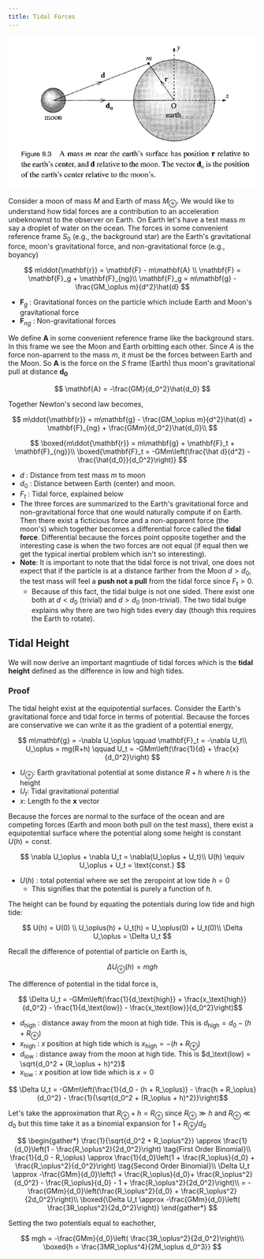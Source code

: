 ```yaml
---
title: Tidal Forces
---
```


![](2018-03-05-15-22-03.png)

Consider a moon of mass $M$ and Earth of mass $M_\oplus$. We would like to understand how tidal forces are a contribution to an acceleration unbeknownst to the observer on Earth. On Earth let's have a test mass $m$ say a droplet of water on the ocean. The forces in some convenient reference frame $S_0$ (e.g., the background star) are the Earth's gravitational force, moon's gravitational force, and non-gravitational force (e.g., boyancy)

$$
 m\ddot{\mathbf{r}} = \mathbf{F} - m\mathbf{A} \\
\mathbf{F} = \mathbf{F}_g + \mathbf{F}_{ng}\\
\mathbf{F}_g = m\mathbf{g} - \frac{GM_\oplus m}{d^2}\hat{d}
$$

* $\mathbf{F}_g$ : Gravitational forces on the particle which include Earth and Moon's gravitational force
* $\mathbf{F}_{ng}$ : Non-gravitational forces

We define $\mathbf{A}$ in some convenient reference frame like the background stars. In this frame we see the Moon and Earth orbitting each other. Since $A$ is the force non-aparrent to the mass $m$, it must be the forces between Earth and the Moon. So $\mathbf{A}$ is the force on the $S$ frame (Earth) thus moon's gravitational pull at distance $\mathbf{d_0}$

$$
\mathbf{A} = -\frac{GM}{d_0^2}\hat{d_0}
$$

Together Newton's second law becomes,

$$
m\ddot{\mathbf{r}} = m\mathbf{g} - \frac{GM_\oplus m}{d^2}\hat{d} + \mathbf{F}_{ng} + \frac{GMm}{d_0^2}\hat{d_0}\\
$$

$$
\boxed{m\ddot{\mathbf{r}} = m\mathbf{g} + \mathbf{F}_t + \mathbf{F}_{ng}}\\
\boxed{\mathbf{F}_t = -GMm\left(\frac{\hat d}{d^2} - \frac{\hat{d_0}}{d_0^2}\right)}
$$
* $d$ : Distance from test mass $m$ to moon
* $d_0$ : Distance between Earth (center) and moon.
* $F_t$ : Tidal force, explained below
* The three forces are summarized to the Earth's gravitational force and non-gravitational force that one would naturally compute if on Earth. Then there exist a ficticious force and a non-apparent force (the moon's) which together becomes a differential force called the **tidal force**. Differential because the forces point opposite together and the interesting case is when the two forces are not equal (if equal then we get the typical inertial problem which isn't so interesting).
* **Note**: It is important to note that the tidal force is not trival, one does not expect that if the particle is at a distance farther from the Moon $d > d_0$, the test mass will feel a **push not a pull** from the tidal force since $F_t > 0$.
    * Because of this fact, the tidal bulge is not one sided. There exist one both at $d < d_0$ (trivial) and $d > d_0$ (non-trivial). The two tidal bulge explains why there are two high tides every day (though this requires the Earth to rotate).


## Tidal Height

We will now derive an important magntiude of tidal forces which is the **tidal height** defined as the difference in low and high tides.

### Proof
The tidal height exist at the equipotential surfaces. Consider the Earth's gravitational force and tidal force in terms of potential. Because the forces are conservative we can write it as the gradient of a potential energy,

$$
m\mathbf{g} = -\nabla U_\oplus \qquad \mathbf{F}_t = -\nabla U_t\\
U_\oplus = mg(R+h) \qquad U_t = -GMm\left(\frac{1}{d} + \frac{x}{d_0^2}\right)
$$

* $U_\oplus$: Earth gravitational potential at some distance $R + h$ where $h$ is the height
* $U_t$: Tidal gravitational potential
* $x$: Length fo the $\mathbf{x}$ vector

Because the forces are normal to the surface of the ocean and are competing forces (Earth and moon both pull on the test mass), there exist a equipotential surface where the potential along some height is constant $U(h) = \text{const.}$

$$
\nabla U_\oplus + \nabla U_t = \nabla(U_\oplus + U_t)\\
U(h) \equiv U_\oplus + U_t = \text{const.}
$$

* $U(h)$ : total potential where we set the zeropoint at low tide $h=0$
    * This signifies that the potential is purely a function of $h$.

The height can be found by equating the potentials during low tide and high tide:

$$
U(h) = U(0)  \\
U_\oplus(h) + U_t(h) = U_\oplus(0) + U_t(0)\\
\Delta U_\oplus = \Delta U_t
$$

Recall the difference of potential of particle on Earth is,

$$ \Delta U_\oplus(h) = mg h $$

The difference of potential in the tidal force is,

$$ \Delta U_t = -GMm\left(\frac{1}{d_\text{high}} + \frac{x_\text{high}}{d_0^2} - \frac{1}{d_\text{low}} - \frac{x_\text{low}}{d_0^2}\right)$$

* $d_\text{high}$ : distance away from the moon at high tide. This is $d_\text{high} = d_0 - (h + R_\oplus)$
* $x_\text{high}$ : $x$ position at high tide which is $x_\text{high} = - (h + R_\oplus)$
* $d_\text{low}$ : distance away from the moon at high tide. This is $d_\text{low} = \sqrt{d_0^2 + (R_\oplus + h)^2}$
* $x_\text{low}$ : $x$ position at low tide which is $x = 0$

$$ \Delta U_t = -GMm\left(\frac{1}{d_0 - (h + R_\oplus)} - \frac{h + R_\oplus}{d_0^2} - \frac{1}{\sqrt{d_0^2 + (R_\oplus + h)^2}}\right)$$

Let's take the approximation that $R_\oplus + h = R_\oplus$ since $R_\oplus \gg h$ and $R_\oplus \ll d_0$ but this time take it as a binomial expansion for $1 + R_\oplus/d_0$

$$
\begin{gather*}
\frac{1}{\sqrt{d_0^2 + R_\oplus^2}} \approx \frac{1}{d_0}\left(1 - \frac{R_\oplus^2}{2d_0^2}\right) \tag{First Order Binomial}\\
\frac{1}{d_0 - R_\oplus} \approx \frac{1}{d_0}\left(1 + \frac{R_\oplus}{d_0} + \frac{R_\oplus^2}{d_0^2}\right) \tag{Second Order Binomial}\\
\Delta U_t \approx -\frac{GMm}{d_0}\left(1 + \frac{R_\oplus}{d_0}+ \frac{R_\oplus^2}{d_0^2} - \frac{R_\oplus}{d_0} - 1 + \frac{R_\oplus^2}{2d_0^2}\right)\\
= -\frac{GMm}{d_0}\left(\frac{R_\oplus^2}{d_0} + \frac{R_\oplus^2}{2d_0^2}\right)\\
\boxed{\Delta U_t \approx -\frac{GMm}{d_0}\left(
    \frac{3R_\oplus^2}{2d_0^2}\right)}
\end{gather*}
$$

Setting the two potentials equal to eachother,

$$
mgh = -\frac{GMm}{d_0}\left(
    \frac{3R_\oplus^2}{2d_0^2}\right)\\
\boxed{h = \frac{3MR_\oplus^4}{2M_\oplus d_0^3}}
$$
